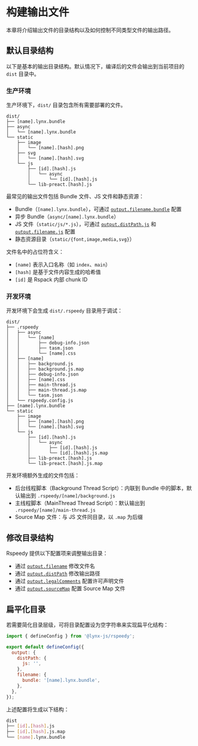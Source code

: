# 构建输出文件

本章将介绍输出文件的目录结构以及如何控制不同类型文件的输出路径。

## 默认目录结构

以下是基本的输出目录结构。默认情况下，编译后的文件会输出到当前项目的 `dist` 目录中。

### 生产环境

生产环境下，`dist/` 目录包含所有需要部署的文件。

```tree
dist/
├── [name].lynx.bundle
├── async
│   └── [name].lynx.bundle
└── static
    ├── image
    │   └── [name].[hash].png
    ├── svg
    │   └── [name].[hash].svg
    └── js
        ├── [id].[hash].js
        │   └── async
        │       └── [id].[hash].js
        └── lib-preact.[hash].js
```

最常见的输出文件包括 Bundle 文件、JS 文件和静态资源：

- Bundle（`[name].lynx.bundle`），可通过 [`output.filename.bundle`] 配置
- 异步 Bundle（`async/[name].lynx.bundle`）
- JS 文件（`static/js/*.js`），可通过 [`output.distPath.js`] 和 [`output.filename.js`] 配置
- 静态资源目录（`static/{font,image,media,svg}`）

文件名中的占位符含义：

- `[name]` 表示入口名称（如 `index`、`main`）
- `[hash]` 是基于文件内容生成的哈希值
- `[id]` 是 Rspack 内部 chunk ID

### 开发环境

开发环境下会生成 `dist/.rspeedy` 目录用于调试：

```tree
dist/
├── .rspeedy
│   ├── async
│   │   └── [name]
│   │       ├── debug-info.json
│   │       ├── tasm.json
│   │       └── [name].css
│   ├── [name]
│   │   ├── background.js
│   │   ├── background.js.map
│   │   ├── debug-info.json
│   │   ├── [name].css
│   │   ├── main-thread.js
│   │   ├── main-thread.js.map
│   │   └── tasm.json
│   └── rspeedy.config.js
├── [name].lynx.bundle
└── static
    ├── image
    │   ├── [name].[hash].png
    │   └── [name].[hash].svg
    └── js
        ├── [id].[hash].js
        │   └── async
        │       ├── [id].[hash].js
        │       └── [id].[hash].js.map
        ├── lib-preact.[hash].js
        └── lib-preact.[hash].js.map
```

开发环境额外生成的文件包括：

- 后台线程脚本（Background Thread Script）：内联到 Bundle 中的脚本，默认输出到 `.rspeedy/[name]/background.js`
- 主线程脚本（MainThread Thread Script）：默认输出到 `.rspeedy/[name]/main-thread.js`
- Source Map 文件：与 JS 文件同目录，以 `.map` 为后缀

## 修改目录结构

Rspeedy 提供以下配置项来调整输出目录：

- 通过 [`output.filename`] 修改文件名
- 通过 [`output.distPath`] 修改输出路径
- 通过 [`output.legalComments`] 配置许可声明文件
- 通过 [`output.sourceMap`] 配置 Source Map 文件

## 扁平化目录

若需要简化目录层级，可将目录配置设为空字符串来实现扁平化结构：

```js
import { defineConfig } from '@lynx-js/rspeedy';

export default defineConfig({
  output: {
    distPath: {
      js: '',
    },
    filename: {
      bundle: '[name].lynx.bundle',
    },
  },
});
```

上述配置将生成以下结构：

```bash
dist
├── [id].[hash].js
├── [id].[hash].js.map
└── [name].lynx.bundle
```

[`output.filename`]: ../../api/rspeedy.output.filename
[`output.filename.js`]: ../../api/rspeedy.filename.js
[`output.filename.bundle`]: ../../api/rspeedy.filename.bundle
[`output.distPath`]: ../../api/rspeedy.output.distpath
[`output.distPath.js`]: ../../api/rspeedy.distpath.js
[`output.legalComments`]: ../../api/rspeedy.output.legalcomments
[`output.sourceMap`]: ../../api/rspeedy.output.sourcemap
